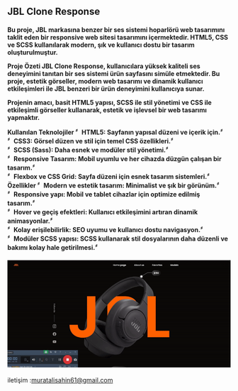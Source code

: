 <h2> JBL Clone Response </h2>
<h4>Bu proje, JBL markasına benzer bir ses sistemi hoparlörü web tasarımını taklit eden bir responsive web sitesi tasarımını içermektedir. HTML5, CSS ve SCSS kullanılarak modern, şık ve kullanıcı dostu bir tasarım oluşturulmuştur.<br>

Proje Özeti
JBL Clone Response, kullanıcılara yüksek kaliteli ses deneyimini tanıtan bir ses sistemi ürün sayfasını simüle etmektedir. Bu proje, estetik görseller, modern web tasarımı ve dinamik kullanıcı etkileşimleri ile JBL benzeri bir ürün deneyimini kullanıcıya sunar.<br>

Projenin amacı, basit HTML5 yapısı, SCSS ile stil yönetimi ve CSS ile etkileşimli görseller kullanarak, estetik ve işlevsel bir web tasarımı yapmaktır.<br>

Kullanılan Teknolojiler
〞HTML5: Sayfanın yapısal düzeni ve içerik için.〞<br>
〞CSS3: Görsel düzen ve stil için temel CSS özellikleri.〞<br>
〞SCSS (Sass): Daha esnek ve modüler stil yönetimi.〞<br>
〞Responsive Tasarım: Mobil uyumlu ve her cihazda düzgün çalışan bir tasarım.〞<br>
〞Flexbox ve CSS Grid: Sayfa düzeni için esnek tasarım sistemleri.〞<br>
Özellikler
〞Modern ve estetik tasarım: Minimalist ve şık bir görünüm.〞<br>
〞Responsive yapı: Mobil ve tablet cihazlar için optimize edilmiş tasarım.〞<br>
〞Hover ve geçiş efektleri: Kullanıcı etkileşimini artıran dinamik animasyonlar.〞<br>
〞Kolay erişilebilirlik: SEO uyumu ve kullanıcı dostu navigasyon.〞<br>
〞Modüler SCSS yapısı: SCSS kullanarak stil dosyalarının daha düzenli ve bakımı kolay hale getirilmesi.〞<br>
</h4>



![alt text](jbl-gif-converter.gif)<br><br>
iletişim :muratalisahin61@gmail.com
